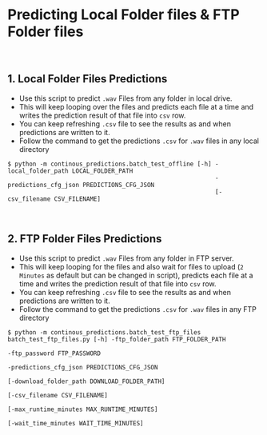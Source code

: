 # Predicting Local Folder files & FTP Folder files

<br>

## 1. Local Folder Files Predictions

- Use this script to predict ```.wav``` Files from any folder in local drive.
- This will keep looping over the files and predicts each file at a time and writes the prediction result of that file into ```csv``` row.
- You can keep refreshing ```.csv``` file to see the results as and when predictions are written to it.
- Follow the command to get the predictions ```.csv```  for ```.wav``` files in any local directory


```shell
$ python -m continous_predictions.batch_test_offline [-h] -local_folder_path LOCAL_FOLDER_PATH
                                                          -predictions_cfg_json PREDICTIONS_CFG_JSON
                                                          [-csv_filename CSV_FILENAME]
```

<br>

## 2. FTP Folder Files Predictions

- Use this script to predict ```.wav``` Files from any folder in FTP server.
- This will keep looping for the files and also wait for files to upload (```2 Minutes``` as default but can be changed in script), predicts each file at a time and writes the prediction result of that file into ```csv``` row.
- You can keep refreshing ```.csv``` file to see the results as and when predictions are written to it.
- Follow the command to get the predictions ```.csv```  for ```.wav``` files in any FTP directory

```shell
$ python -m continous_predictions.batch_test_ftp_files batch_test_ftp_files.py [-h] -ftp_folder_path FTP_FOLDER_PATH
                                                                                    -ftp_password FTP_PASSWORD
                                                                                    -predictions_cfg_json PREDICTIONS_CFG_JSON
                                                                                    [-download_folder_path DOWNLOAD_FOLDER_PATH]
                                                                                    [-csv_filename CSV_FILENAME]
                                                                                    [-max_runtime_minutes MAX_RUNTIME_MINUTES]
                                                                                    [-wait_time_minutes WAIT_TIME_MINUTES]
```


